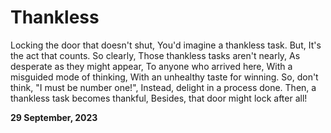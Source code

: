 # Thankless

Locking the door that doesn't shut,
You'd imagine a thankless task. But,
It's the act that counts. So clearly,
Those thankless tasks aren't nearly,
As desperate as they might appear,
To anyone who arrived here,
With a misguided mode of thinking,
With an unhealthy taste for winning.
So, don't think, "I must be number one!",
Instead, delight in a process done.
Then, a thankless task becomes thankful,
Besides, that door might lock after all!

**29 September, 2023**

&nbsp;
